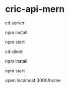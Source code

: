 # cric-api-mern

  cd server
  
  npm install

  npm start

  
  cd client
  
  npm install
  
  npm start

  open localhost:3000/home
